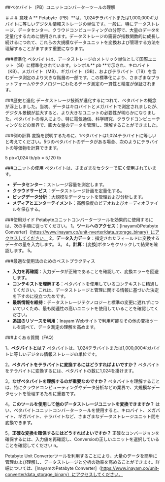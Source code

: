 ##ペタバイト（PB）ユニットコンバーターツールの理解

＃＃＃ 意味
A ** Petabyte（PB）**は、1,024テラバイトまたは1,000,000ギガバイトに等しいデジタル情報ストレージの単位です。一般に、特にデータストレージ、データセンター、クラウドコンピューティングの分野で、大量のデータを定量化するために使用されます。データストレージの需要が指数関数的に成長し続けるにつれて、これらの大規模なデータユニットを変換および管理する方法を理解することがますます重要になります。

###標準化
ペタバイトは、データストレージのメトリック単位として国際ユニット（SI）に標準化されています。シンボル** pb **で示され、キロバイト（KB）、メガバイト（MB）、ギガバイト（GB）、およびテラバイト（TB）を含むデータ測定のより大きな階層の一部です。この標準化により、さまざまなプラットフォームやテクノロジーにわたるデータ測定の一貫性と精度が保証されます。

###歴史と進化
データストレージ技術が進化するにつれて、ペタバイトの概念が浮上しました。当初、データはキロバイトとメガバイトで測定されましたが、デジタル景観が拡大すると、より大きなユニットの必要性が明らかになりました。ペタバイトの導入により、特に電気通信、科学研究、クラウドコンピューティングなどの業界で、膨大な量のデータを管理し、理解することができました。

###例の計算
変換を説明するために、1ペタバイトは1,024テラバイトに等しいと考えてください。5つのペタバイトのデータがある場合、次のようにテラバイトの等価物を計算できます。

5 pb×1,024 tb/pb = 5,120 tb

###ユニットの使用
ペタバイトは、さまざまなセクターで広く使用されています。
-  **データセンター**：ストレージ容量を測定します。
-  **クラウドサービス**：データストレージ計画を定量化する。
-  **ビッグデータ分析**：大規模なデータセットを管理および分析します。
-  **メディアとエンターテイメント**：高解像度のビデオおよびオーディオファイルを保存する。

###使用ガイド
Petabyteユニットコンバーターツールを効果的に使用するには、次の手順に従ってください。
1。**ツールへのアクセス**：[InayamのPetabyte Converter]（https://www.inayam.co/unit-nverter/data_storage_binary）にアクセスしてください。
2。**データ入力データ**：指定されたフィールドに変換するデータの量を入力します。
3。
4。**計算**：[変換]ボタンをクリックして結果を確認します。
5。

###最適な使用法のためのベストプラクティス
-  **入力を再確認**：入力データが正確であることを確認して、変換エラーを回避します。
-  **コンテキストを理解する**：ペタバイトを使用しているコンテキストに精通してください。これは、データストレージと管理に関する情報に基づいた決定を下すのに役立つためです。
-  **最新情報を維持**：データストレージテクノロジーと標準の変更に遅れずについていくため、最も関連性の高いユニットを使用していることを確認してください。
-  **追加のリソースを利用**：Inayam Webサイトで利用可能なその他の変換ツールを調べて、データ測定の理解を高めます。

###よくある質問（FAQ）

1。**ペタバイトとは？**
ペタバイトは、1,024テラバイトまたは1,000,000ギガバイトに等しいデジタル情報ストレージの単位です。

2。**ペタバイトをテラバイトに変換するにはどうすればよいですか？**
ペタバイトをテラバイトに変換するには、ペタバイトの数に1,024を掛けます。

3。**なぜペタバイトを理解するのが重要なのですか？**
ペタバイトを理解することは、特にクラウドコンピューティングやデータ分析などの業界で、大規模なデータセットを管理するために重要です。

4。**このツールを使用して他のデータストレージユニットを変換できますか？**
はい、ペタバイトユニットコンバーターツールを使用すると、キロバイト、メガバイト、ギガバイト、テラバイトなど、さまざまなデータストレージユニット間を変換できます。

5。**正確な変換を確保するにはどうすればよいですか？**
正確なコンバージョンを確保するには、入力値を再確認し、Conversioの正しいユニットを選択していることを確認してください n。

Petabyte Unit Converterツールを利用することにより、大量のデータを簡単に管理および理解し、データストレージと分析の効率を高めることができます。詳細については、[InayamのPetabyte Converter]（https://www.inayam.co/unit-converter/data_storage_binary）にアクセスしてください。